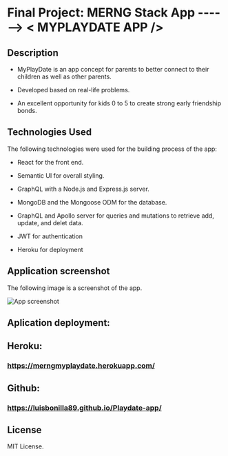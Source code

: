 # Final Project: MERNG Stack App ------> < MYPLAYDATE APP />

## Description

- MyPlayDate is an app concept for parents to better connect to their children as well as other parents.

- Developed based on real-life problems.

- An excellent opportunity for kids 0 to 5 to create strong early friendship bonds.

## Technologies Used

The following technologies were used for the building process of the app:

- React for the front end.

- Semantic UI for overall styling.

- GraphQL with a Node.js and Express.js server.

- MongoDB and the Mongoose ODM for the database.

- GraphQL and Apollo server for queries and mutations to retrieve add, update, and delet data.

- JWT for authentication

- Heroku for deployment

## Application screenshot

The following image is a screenshot of the app.

![App screenshot](./client/public/images/app-screenshot.png)

## Aplication deployment:

## Heroku:

### https://merngmyplaydate.herokuapp.com/

## Github:

### https://luisbonilla89.github.io/Playdate-app/

## License

MIT License.
